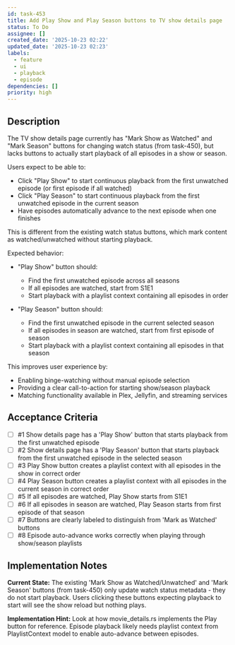```yaml
---
id: task-453
title: Add Play Show and Play Season buttons to TV show details page
status: To Do
assignee: []
created_date: '2025-10-23 02:22'
updated_date: '2025-10-23 02:23'
labels:
  - feature
  - ui
  - playback
  - episode
dependencies: []
priority: high
---
```


## Description

<!-- SECTION:DESCRIPTION:BEGIN -->
The TV show details page currently has "Mark Show as Watched" and "Mark Season" buttons for changing watch status (from task-450), but lacks buttons to actually start playback of all episodes in a show or season.

Users expect to be able to:
- Click "Play Show" to start continuous playback from the first unwatched episode (or first episode if all watched)
- Click "Play Season" to start continuous playback from the first unwatched episode in the current season
- Have episodes automatically advance to the next episode when one finishes

This is different from the existing watch status buttons, which mark content as watched/unwatched without starting playback.

Expected behavior:
- "Play Show" button should:
  - Find the first unwatched episode across all seasons
  - If all episodes are watched, start from S1E1
  - Start playback with a playlist context containing all episodes in order
  
- "Play Season" button should:
  - Find the first unwatched episode in the current selected season
  - If all episodes in season are watched, start from first episode of season
  - Start playback with a playlist context containing all episodes in that season

This improves user experience by:
- Enabling binge-watching without manual episode selection
- Providing a clear call-to-action for starting show/season playback
- Matching functionality available in Plex, Jellyfin, and streaming services
<!-- SECTION:DESCRIPTION:END -->

## Acceptance Criteria
<!-- AC:BEGIN -->
- [ ] #1 Show details page has a 'Play Show' button that starts playback from the first unwatched episode
- [ ] #2 Show details page has a 'Play Season' button that starts playback from the first unwatched episode in the selected season
- [ ] #3 Play Show button creates a playlist context with all episodes in the show in correct order
- [ ] #4 Play Season button creates a playlist context with all episodes in the current season in correct order
- [ ] #5 If all episodes are watched, Play Show starts from S1E1
- [ ] #6 If all episodes in season are watched, Play Season starts from first episode of that season
- [ ] #7 Buttons are clearly labeled to distinguish from 'Mark as Watched' buttons
- [ ] #8 Episode auto-advance works correctly when playing through show/season playlists
<!-- AC:END -->

## Implementation Notes

<!-- SECTION:NOTES:BEGIN -->
**Current State:** The existing 'Mark Show as Watched/Unwatched' and 'Mark Season' buttons (from task-450) only update watch status metadata - they do not start playback. Users clicking these buttons expecting playback to start will see the show reload but nothing plays.

**Implementation Hint:** Look at how movie_details.rs implements the Play button for reference. Episode playback likely needs playlist context from PlaylistContext model to enable auto-advance between episodes.
<!-- SECTION:NOTES:END -->
